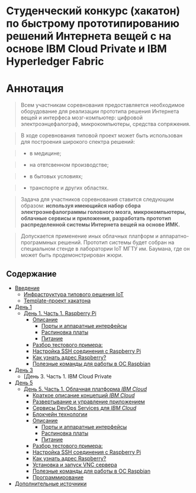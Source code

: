 # Cтуденческий конкурс (хакатон) по быстрому прототипированию решений Интернета вещей с на основе IBM Cloud Private и IBM Hyperledger Fabric


# Аннотация <a name="0"></a>

> Всем участникам соревнования предоставляется необходимое оборудование для реализации прототипа решения Интернета вещей и интерфеса мозг-компьютер: цифровой электроэнцефалограф, микрокомпьютеры, средства сопряжения. 

> В ходе соревнования типовой проект может быть использован для построения широкого спектра решений: 

> - в медицине; 

> - на отвтсвенном производстве; 

> - в бытовых условиях; 

> - транспорте и других областях.

> Задача для участников соревнования ставится следующим образом: **используя имеющийся набор сбора электроэнефалограммы головного мозга, микрокомпьютеры, облачные сервисы и приложения, разработать прототип распределенной системы Интернета вещей на основе ИМК.** 

> Допускается применение иных облачных платформ и аппаратно-программных решений. Прототип системы будет собран на специальном стенде в лаборатории IoT МГТУ им. Баумана, где он может быть продемонстрирован жюри. 

## Содержание
- [Введение](#1)
	- [Инфраструктура типового решения IoT](#11)
	- [Template-проект хакатона](#11)
- [День 1](#day1)
	- [День 1. Часть 1. Raspberry Pi](#21)
		- [Описание](#211)
			- [Порты и аппаратные интерфейсы](#2111)
			- [Распиновка платы](#2112)
			- [Питание](#2113)
		- [Разбор тестового примера:](#212) 
		- [Настройка SSH соединения с Raspberry Pi](#213)
		- [Как узнать адрес Raspberry?](#214)
		- [Полезные команды для работы в ОС Raspbian](#216)
- [День 3](#day3)
	- [День 3. Часть 1. IBM Cloud Private
- [День 5](#day5)
	- [День 5. Часть 1. Облачная платформа *IBM Cloud*](#51)
		- [Краткое описание концепций *IBM Cloud*](#511)
		- [Развертывание и управление приложением](#512)
		- [Сервисы DevOps Services для *IBM Cloud*](#513)
		- [Блокчейн технологии](#5)
		- [Описание](#211)
			- [Порты и аппаратные интерфейсы](#2111)
			- [Распиновка платы](#2112)
			- [Питание](#2113)
		- [Разбор тестового примера:](#212) 
		- [Настройка SSH соединения с Raspberry Pi](#213)
		- [Как узнать адрес Raspberry?](#214)
		- [Установка и запуск VNC сервера](#215)
		- [Полезные команды для работы в ОС Raspbian](#216)
		- [Программирование](#217)
- [Дополнительные источники](#a001)
